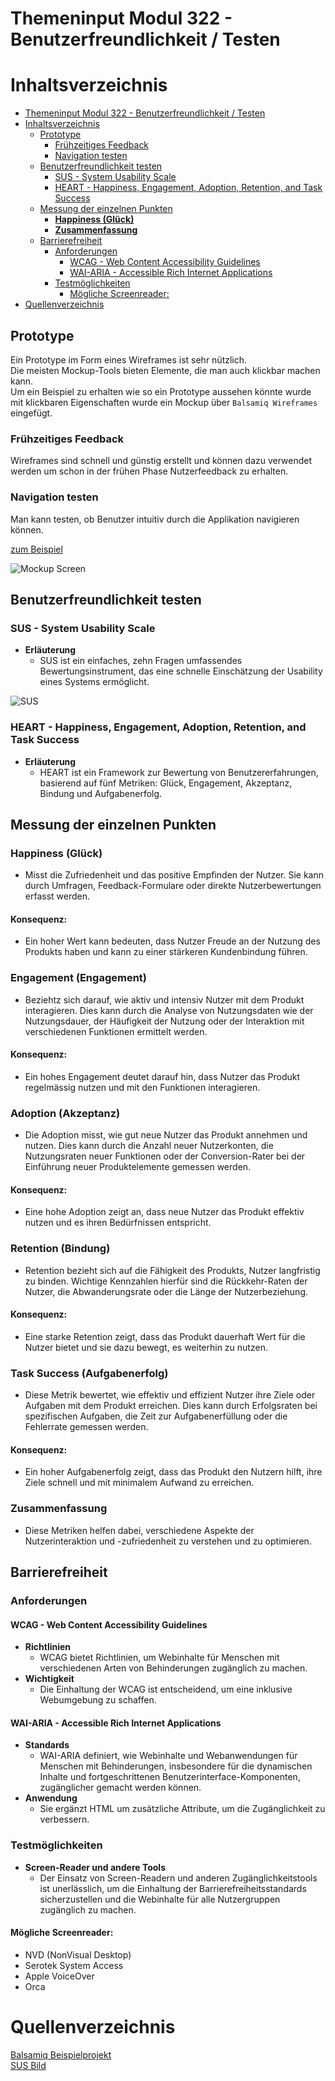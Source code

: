 # Themeninput Modul 322 - Benutzerfreundlichkeit / Testen

# Inhaltsverzeichnis

- [Themeninput Modul 322 - Benutzerfreundlichkeit / Testen](#themeninput-modul-322---benutzerfreundlichkeit--testen)
- [Inhaltsverzeichnis](#inhaltsverzeichnis)
  - [Prototype](#prototype)
    - [Frühzeitiges Feedback](#frühzeitiges-feedback)
    - [Navigation testen](#navigation-testen)
  - [Benutzerfreundlichkeit testen](#benutzerfreundlichkeit-testen)
    - [SUS - System Usability Scale](#sus---system-usability-scale)
    - [HEART - Happiness, Engagement, Adoption, Retention, and Task Success](#heart---happiness-engagement-adoption-retention-and-task-success)
  - [Messung der einzelnen Punkten](#messung-der-einzelnen-punkten)
    - [**Happiness (Glück)**](#happiness-glück)
    - [**Zusammenfassung**](#zusammenfassung)
  - [Barrierefreiheit](#barrierefreiheit)
    - [Anforderungen](#anforderungen)
      - [WCAG - Web Content Accessibility Guidelines](#wcag---web-content-accessibility-guidelines)
      - [WAI-ARIA - Accessible Rich Internet Applications](#wai-aria---accessible-rich-internet-applications)
    - [Testmöglichkeiten](#testmöglichkeiten)
      - [Mögliche Screenreader:](#mögliche-screenreader)
- [Quellenverzeichnis](#quellenverzeichnis)

## Prototype

Ein Prototype im Form eines Wireframes ist sehr nützlich.  
Die meisten Mockup-Tools bieten Elemente, die man auch klickbar machen kann.  
Um ein Beispiel zu erhalten wie so ein Prototype aussehen könnte wurde mit klickbaren Eigenschaften wurde ein Mockup über `Balsamiq Wireframes` eingefügt.

### Frühzeitiges Feedback

Wireframes sind schnell und günstig erstellt und können dazu verwendet werden um schon in der frühen Phase Nutzerfeedback zu erhalten.

### Navigation testen

Man kann testen, ob Benutzer intuitiv durch die Applikation navigieren können.

[zum Beispiel](./assets/mockup-prototype/)

![Mockup Screen](./assets/img/mockup1.png)

## Benutzerfreundlichkeit testen

### SUS - System Usability Scale

- **Erläuterung**
  - SUS ist ein einfaches, zehn Fragen umfassendes Bewertungsinstrument, das eine schnelle Einschätzung der Usability eines Systems ermöglicht.

![SUS](./assets/img/sus.png)

### HEART - Happiness, Engagement, Adoption, Retention, and Task Success

- **Erläuterung**
  - HEART ist ein Framework zur Bewertung von Benutzererfahrungen, basierend auf fünf Metriken: Glück, Engagement, Akzeptanz, Bindung und Aufgabenerfolg.

## Messung der einzelnen Punkten

### **Happiness (Glück)**

- Misst die Zufriedenheit und das positive Empfinden der Nutzer. Sie kann durch Umfragen, Feedback-Formulare oder direkte Nutzerbewertungen erfasst werden.

#### **Konsequenz:**

- Ein hoher Wert kann bedeuten, dass Nutzer Freude an der Nutzung des Produkts haben und kann zu einer stärkeren Kundenbindung führen.

### **Engagement (Engagement)**

- Beziehtz sich darauf, wie aktiv und intensiv Nutzer mit dem Produkt interagieren. Dies kann durch die Analyse von Nutzungsdaten wie der Nutzungsdauer, der Häufigkeit der Nutzung oder der Interaktion mit verschiedenen Funktionen ermittelt werden.

#### **Konsequenz:**

- Ein hohes Engagement deutet darauf hin, dass Nutzer das Produkt regelmässig nutzen und mit den Funktionen interagieren.

### **Adoption (Akzeptanz)**

- Die Adoption misst, wie gut neue Nutzer das Produkt annehmen und nutzen. Dies kann durch die Anzahl neuer Nutzerkonten, die Nutzungsraten neuer Funktionen oder der Conversion-Rater bei der Einführung neuer Produktelemente gemessen werden.

#### **Konsequenz:**

- Eine hohe Adoption zeigt an, dass neue Nutzer das Produkt effektiv nutzen und es ihren Bedürfnissen entspricht.

### **Retention (Bindung)**

- Retention bezieht sich auf die Fähigkeit des Produkts, Nutzer langfristig zu binden. Wichtige Kennzahlen hierfür sind die Rückkehr-Raten der Nutzer, die Abwanderungsrate oder die Länge der Nutzerbeziehung.

#### **Konsequenz:**

- Eine starke Retention zeigt, dass das Produkt dauerhaft Wert für die Nutzer bietet und sie dazu bewegt, es weiterhin zu nutzen.

### **Task Success (Aufgabenerfolg)**

- Diese Metrik bewertet, wie effektiv und effizient Nutzer ihre Ziele oder Aufgaben mit dem Produkt erreichen. Dies kann durch Erfolgsraten bei spezifischen Aufgaben, die Zeit zur Aufgabenerfüllung oder die Fehlerrate gemessen werden.

#### **Konsequenz:**

- Ein hoher Aufgabenerfolg zeigt, dass das Produkt den Nutzern hilft, ihre Ziele schnell und mit minimalem Aufwand zu erreichen.

### **Zusammenfassung**

- Diese Metriken helfen dabei, verschiedene Aspekte der Nutzerinteraktion und -zufriedenheit zu verstehen und zu optimieren.

## Barrierefreiheit

### Anforderungen

#### WCAG - Web Content Accessibility Guidelines

- **Richtlinien**
  - WCAG bietet Richtlinien, um Webinhalte für Menschen mit verschiedenen Arten von Behinderungen zugänglich zu machen.
- **Wichtigkeit**
  - Die Einhaltung der WCAG ist entscheidend, um eine inklusive Webumgebung zu schaffen.

#### WAI-ARIA - Accessible Rich Internet Applications

- **Standards**
  - WAI-ARIA definiert, wie Webinhalte und Webanwendungen für Menschen mit Behinderungen, insbesondere für die dynamischen Inhalte und fortgeschrittenen Benutzerinterface-Komponenten, zugänglicher gemacht werden können.
- **Anwendung**
  - Sie ergänzt HTML um zusätzliche Attribute, um die Zugänglichkeit zu verbessern.

### Testmöglichkeiten

- **Screen-Reader und andere Tools**
  - Der Einsatz von Screen-Readern und anderen Zugänglichkeitstools ist unerlässlich, um die Einhaltung der Barrierefreiheitsstandards sicherzustellen und die Webinhalte für alle Nutzergruppen zugänglich zu machen.

#### Mögliche Screenreader:

- NVD (NonVisual Desktop)
- Serotek System Access
- Apple VoiceOver
- Orca

# Quellenverzeichnis

[Balsamiq Beispielprojekt](https://wireframestogo.com/db67-Social-Feed-Mobile-App/)  
[SUS Bild](https://www.google.com/url?sa=i&url=https%3A%2F%2Fwww.researchgate.net%2Ffigure%2FSystem-Usability-Scale-SUS-questionnaire_fig9_270686334&psig=AOvVaw23dKuGuH_tJjJTaDzkchpW&ust=1703086992996000&source=images&cd=vfe&opi=89978449&ved=0CBEQjRxqFwoTCMis_M3rm4MDFQAAAAAdAAAAABAf)
